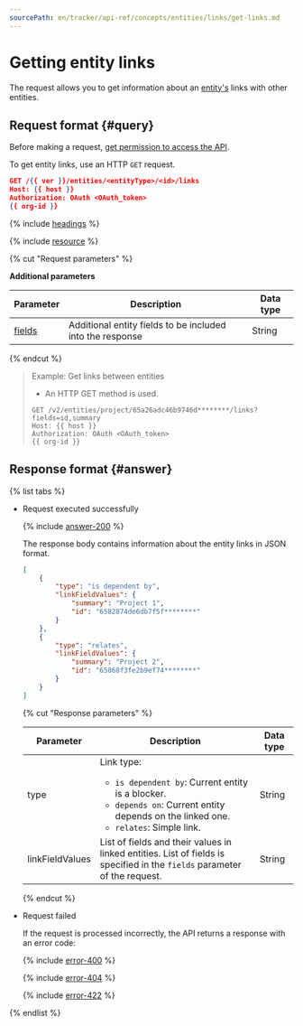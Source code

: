 ```yaml
---
sourcePath: en/tracker/api-ref/concepts/entities/links/get-links.md
---
```

# Getting entity links

The request allows you to get information about an [entity's](../about-entities.md) links with other entities.

## Request format {#query}

Before making a request, [get permission to access the API](../../access.md).

To get entity links, use an HTTP `GET` request.

```json
GET /{{ ver }}/entities/<entityType>/<id>/links
Host: {{ host }}
Authorization: OAuth <OAuth_token>
{{ org-id }}
```

{% include [headings](../../../../_includes/tracker/api/headings.md) %}

{% include [resource](../../../../_includes/tracker/api/resource-entity.md) %}

{% cut "Request parameters" %}

**Additional parameters**

| Parameter | Description | Data type |
----- | ----- | -----
| [fields](../about-entities.md#query-params) | Additional entity fields to be included into the response | String |

{% endcut %}

> Example: Get links between entities
>
> - An HTTP GET method is used.
>
> ```
> GET /v2/entities/project/65a26adc46b9746d********/links?fields=id,summary
> Host: {{ host }}
> Authorization: OAuth <OAuth_token>
> {{ org-id }}
> ```

## Response format {#answer}

{% list tabs %}

- Request executed successfully

   {% include [answer-200](../../../../_includes/tracker/api/answer-200.md) %}

   The response body contains information about the entity links in JSON format.

   ```json
   [
       {
           "type": "is dependent by",
           "linkFieldValues": {
               "summary": "Project 1",
               "id": "6582874de6db7f5f********"
           }
       },
       {
           "type": "relates",
           "linkFieldValues": {
               "summary": "Project 2",
               "id": "65868f3fe2b9ef74********"
           }
       }
   ]
   ```

   {% cut "Response parameters" %}

   | Parameter | Description | Data type |
   -------- | -------- | ----------
   | type | Link type: <ul><li>`is dependent by`: Current entity is a blocker.</li><li>`depends on`: Current entity depends on the linked one.</li><li>`relates`: Simple link.</li></ul> | String |
   | linkFieldValues | List of fields and their values in linked entities. List of fields is specified in the `fields` parameter of the request. | String |

   {% endcut %}

- Request failed

   If the request is processed incorrectly, the API returns a response with an error code:

   {% include [error-400](../../../../_includes/tracker/api/answer-error-400.md) %}

   {% include [error-404](../../../../_includes/tracker/api/answer-error-404.md) %}

   {% include [error-422](../../../../_includes/tracker/api/answer-error-422.md) %}

{% endlist %}
